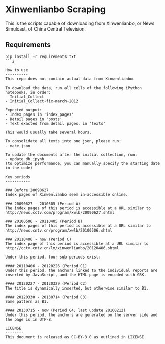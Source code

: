 Xinwenlianbo Scraping
=====================

This is the scripts capable of downloading from Xinwenlianbo, or News Simulcast, of China Central Television.

Requirements
----------
```
pip install -r requirements.txt
```2

How to use
----------
This repo does not contain actual data from Xinwenlianbo.

To download the data, run all cells of the following iPython notebooks, in order:
- Initial_Collect
- Initial_Collect-fix-march-2012

Expected output:
- Index pages in 'index_pages'
- Detail pages in 'posts'
- Text exacted from detail pages, in 'texts'

This would usually take several hours.

To consolidate all texts into one json, please run:
- make_json

To update the documents after the initial collection, run:
- update_db.ipynb
(to optimize performance, you can manually specify the starting date in the code)

Key periods
-----------

### Before 20090627
Index pages of Xinwenlianbo seem in-accessible online.

### 20090627 - 2010505 (Period A)
The index pages of this period is accessible at a URL similar to
http://news.cctv.com/program/xwlb/20090627.shtml

### 20100506 - 20110405 (Period B)
The index pages of this period is accessible at a URL similar to
http://news.cntv.cn/program/xwlb/20100506.shtml

### 20110406 - now (Period C)
The index page of this period is accessible at a URL similar to
http://cctv.cntv.cn/lm/xinwenlianbo/20120406.shtml

Under this period, four sub-periods exist:

#### 20110406 - 20120226 (Period C1)
Under this period, the anchors linked to the individual reports are inserted by JavaScript, and the HTML page is encoded with GBK.

#### 20120227 - 20120329 (Period C2)
The title is dynamically inserted, but otherwise similar to B1.

#### 20120330 - 20130714 (Period C3)
Same pattern as B1.

#### 20130715 - now (Period C4; last update 20160212)
Under this period, the anchors are generated on the server side and the page is in UTF-8.

LICENSE
--------
This document is released as CC-BY-3.0 as outlined in LICENSE.
